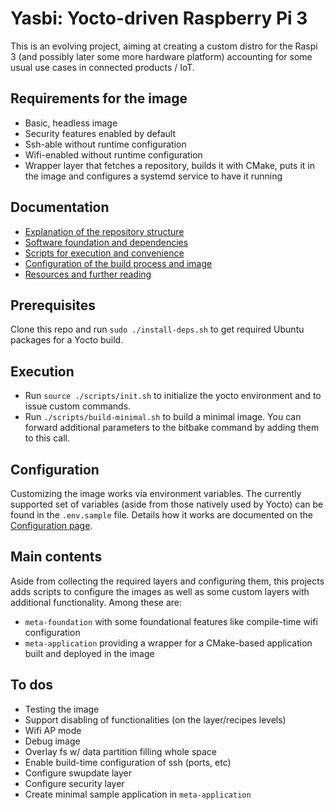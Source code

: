 # Yasbi: Yocto-driven Raspberry Pi 3

This is an evolving project, aiming at creating a custom distro for the Raspi 3 (and possibly later 
some more hardware platform) accounting for some usual use cases in connected products / IoT.

## Requirements for the image
- Basic, headless image
- Security features enabled by default
- Ssh-able without runtime configuration
- Wifi-enabled without runtime configuration
- Wrapper layer that fetches a repository, builds it with CMake, puts it in the image and 
  configures a systemd service to have it running

## Documentation 

- [Explanation of the repository structure](doc/structure.md)
- [Software foundation and dependencies](doc/dependencies.md)
- [Scripts for execution and convenience](doc/scripts.md)
- [Configuration of the build process and image](doc/configuration.md)
- [Resources and further reading](doc/resources.md)

## Prerequisites

Clone this repo and run `sudo ./install-deps.sh` to get required Ubuntu packages for a Yocto build.

## Execution

- Run `source ./scripts/init.sh` to initialize the yocto environment and to issue custom commands.
- Run `./scripts/build-minimal.sh` to build a minimal image. You can forward additional parameters 
  to the bitbake command by adding them to this call.
   
## Configuration

Customizing the image works via environment variables. The currently supported set of 
variables (aside from those natively used by Yocto) can be found in the `.env.sample` 
file. Details how it works are documented on the [Configuration page](doc/configuration.md).

## Main contents

Aside from collecting the required layers and configuring them, this projects adds 
scripts to configure the images as well as some custom layers with additional functionality. 
Among these are:

- `meta-foundation` with some foundational features like compile-time wifi configuration
- `meta-application` providing a wrapper for a CMake-based application built and deployed in the image


## To dos
- Testing the image
- Support disabling of functionalities (on the layer/recipes levels)
- Wifi AP mode
- Debug image
- Overlay fs w/ data partition filling whole space
- Enable build-time configuration of ssh (ports, etc)
- Configure swupdate layer
- Configure security layer
- Create minimal sample application in `meta-application`